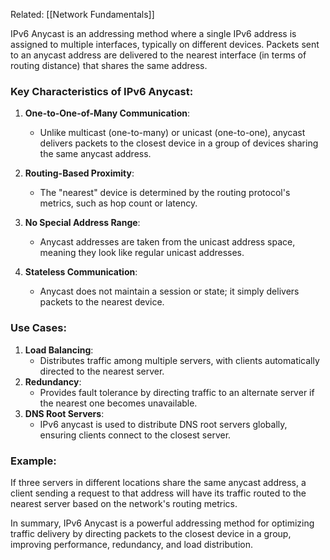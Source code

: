 Related: [[Network Fundamentals]]

IPv6 Anycast is an addressing method where a single IPv6 address is assigned to multiple interfaces, typically on different devices. Packets sent to an anycast address are delivered to the nearest interface (in terms of routing distance) that shares the same address.

### Key Characteristics of IPv6 Anycast:

1. **One-to-One-of-Many Communication**:
    
    - Unlike multicast (one-to-many) or unicast (one-to-one), anycast delivers packets to the closest device in a group of devices sharing the same anycast address.
2. **Routing-Based Proximity**:
    
    - The "nearest" device is determined by the routing protocol's metrics, such as hop count or latency.
3. **No Special Address Range**:
    
    - Anycast addresses are taken from the unicast address space, meaning they look like regular unicast addresses.
4. **Stateless Communication**:
    
    - Anycast does not maintain a session or state; it simply delivers packets to the nearest device.

### Use Cases:

1. **Load Balancing**:
    - Distributes traffic among multiple servers, with clients automatically directed to the nearest server.
2. **Redundancy**:
    - Provides fault tolerance by directing traffic to an alternate server if the nearest one becomes unavailable.
3. **DNS Root Servers**:
    - IPv6 anycast is used to distribute DNS root servers globally, ensuring clients connect to the closest server.

### Example:

If three servers in different locations share the same anycast address, a client sending a request to that address will have its traffic routed to the nearest server based on the network's routing metrics.

In summary, IPv6 Anycast is a powerful addressing method for optimizing traffic delivery by directing packets to the closest device in a group, improving performance, redundancy, and load distribution.